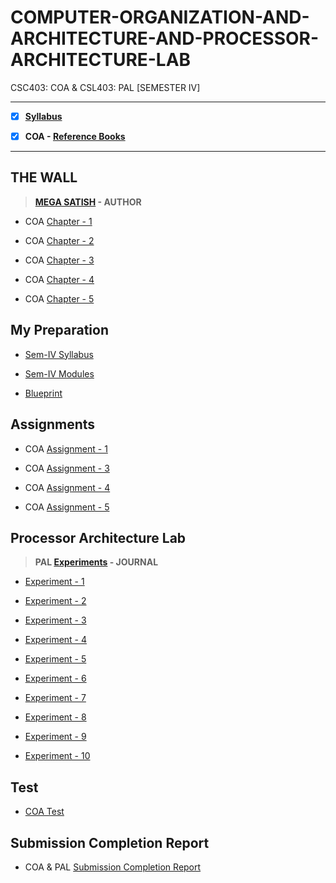 # COMPUTER-ORGANIZATION-AND-ARCHITECTURE-AND-PROCESSOR-ARCHITECTURE-LAB
 CSC403: COA & CSL403: PAL [SEMESTER IV]
 
 ---
 
 - [X] **[Syllabus](https://github.com/Amey-Thakur/COMPUTER-ORGANIZATION-AND-ARCHITECTURE-AND-PROCESSOR-ARCHITECTURE-LAB/blob/main/SE-Comps_CBCGS_Syllabus.pdf)**
 
 - [X] **COA - [Reference Books](https://github.com/Amey-Thakur/COMPUTER-ORGANIZATION-AND-ARCHITECTURE-AND-PROCESSOR-ARCHITECTURE-LAB/tree/main/Reference%20Books)**
 
 ---

## THE WALL
>**[MEGA SATISH](https://github.com/msatmod) - AUTHOR**
 
 - COA [Chapter - 1](https://github.com/Amey-Thakur/COMPUTER-ORGANIZATION-AND-ARCHITECTURE-AND-PROCESSOR-ARCHITECTURE-LAB/blob/main/THE%20WALL/COA_Chapter-1.pdf)
 
 - COA [Chapter - 2](https://github.com/Amey-Thakur/COMPUTER-ORGANIZATION-AND-ARCHITECTURE-AND-PROCESSOR-ARCHITECTURE-LAB/blob/main/THE%20WALL/COA_Chapter-2.pdf)
 
 - COA [Chapter - 3](https://github.com/Amey-Thakur/COMPUTER-ORGANIZATION-AND-ARCHITECTURE-AND-PROCESSOR-ARCHITECTURE-LAB/blob/main/THE%20WALL/COA_Chapter-3.pdf)
 
 - COA [Chapter - 4](https://github.com/Amey-Thakur/COMPUTER-ORGANIZATION-AND-ARCHITECTURE-AND-PROCESSOR-ARCHITECTURE-LAB/blob/main/THE%20WALL/COA_Chapter-4.pdf)
 
 - COA [Chapter - 5](https://github.com/Amey-Thakur/COMPUTER-ORGANIZATION-AND-ARCHITECTURE-AND-PROCESSOR-ARCHITECTURE-LAB/blob/main/THE%20WALL/COA_Chapter-5.pdf)
 
 
## My Preparation
 
 - [Sem-IV Syllabus](https://github.com/Amey-Thakur/COMPUTER-ORGANIZATION-AND-ARCHITECTURE-AND-PROCESSOR-ARCHITECTURE-LAB/blob/main/My%20Preparation/Syllabus.png)
 
 - [Sem-IV Modules](https://github.com/Amey-Thakur/COMPUTER-ORGANIZATION-AND-ARCHITECTURE-AND-PROCESSOR-ARCHITECTURE-LAB/blob/main/My%20Preparation/Modules.png)
 
 - [Blueprint](https://github.com/Amey-Thakur/COMPUTER-ORGANIZATION-AND-ARCHITECTURE-AND-PROCESSOR-ARCHITECTURE-LAB/blob/main/Blueprint%20(COA).png)


## Assignments

 - COA [Assignment - 1](https://github.com/Amey-Thakur/COMPUTER-ORGANIZATION-AND-ARCHITECTURE-AND-PROCESSOR-ARCHITECTURE-LAB/blob/main/Assignments/COA_Assignment-1.pdf)
 
 - COA [Assignment - 3](https://github.com/Amey-Thakur/COMPUTER-ORGANIZATION-AND-ARCHITECTURE-AND-PROCESSOR-ARCHITECTURE-LAB/blob/main/Assignments/COA_Assignment-3.pdf)
 
 - COA [Assignment - 4](https://github.com/Amey-Thakur/COMPUTER-ORGANIZATION-AND-ARCHITECTURE-AND-PROCESSOR-ARCHITECTURE-LAB/blob/main/Assignments/COA_Assignment-4.pdf)
 
 - COA [Assignment - 5](https://github.com/Amey-Thakur/COMPUTER-ORGANIZATION-AND-ARCHITECTURE-AND-PROCESSOR-ARCHITECTURE-LAB/blob/main/Assignments/COA_Assignment-5.pdf)


## Processor Architecture Lab
 
 >**PAL [Experiments](https://github.com/Amey-Thakur/COMPUTER-ORGANIZATION-AND-ARCHITECTURE-AND-PROCESSOR-ARCHITECTURE-LAB/blob/main/PAL/PRACTICAL%20LAB.pdf) - JOURNAL**

 - [Experiment - 1](https://github.com/Amey-Thakur/COMPUTER-ORGANIZATION-AND-ARCHITECTURE-AND-PROCESSOR-ARCHITECTURE-LAB/blob/main/PAL/Experiment-1/AMEY_B-50_PAL_EXPERIMENT-1.pdf)
 
 - [Experiment - 2](https://github.com/Amey-Thakur/COMPUTER-ORGANIZATION-AND-ARCHITECTURE-AND-PROCESSOR-ARCHITECTURE-LAB/tree/main/PAL/Experiment-2)
 
 - [Experiment - 3](https://github.com/Amey-Thakur/COMPUTER-ORGANIZATION-AND-ARCHITECTURE-AND-PROCESSOR-ARCHITECTURE-LAB/tree/main/PAL/Experiment-3)
 
 - [Experiment - 4](https://github.com/Amey-Thakur/COMPUTER-ORGANIZATION-AND-ARCHITECTURE-AND-PROCESSOR-ARCHITECTURE-LAB/tree/main/PAL/Experiment-4)
 
 - [Experiment - 5](https://github.com/Amey-Thakur/COMPUTER-ORGANIZATION-AND-ARCHITECTURE-AND-PROCESSOR-ARCHITECTURE-LAB/tree/main/PAL/Experiment-5)
 
 - [Experiment - 6](https://github.com/Amey-Thakur/COMPUTER-ORGANIZATION-AND-ARCHITECTURE-AND-PROCESSOR-ARCHITECTURE-LAB/tree/main/PAL/Experiment-6)
 
 - [Experiment - 7](https://github.com/Amey-Thakur/COMPUTER-ORGANIZATION-AND-ARCHITECTURE-AND-PROCESSOR-ARCHITECTURE-LAB/tree/main/PAL/Experiment-7)
 
 - [Experiment - 8](https://github.com/Amey-Thakur/COMPUTER-ORGANIZATION-AND-ARCHITECTURE-AND-PROCESSOR-ARCHITECTURE-LAB/blob/main/PAL/Experiment-8/AMEY_B-50_PAL_EXPERIMENT-8.pdf)
 
 - [Experiment - 9](https://github.com/Amey-Thakur/COMPUTER-ORGANIZATION-AND-ARCHITECTURE-AND-PROCESSOR-ARCHITECTURE-LAB/blob/main/PAL/Experiment-9/AMEY_B-50_PAL_EXPERIMENT-9.pdf)
 
 - [Experiment - 10](https://github.com/Amey-Thakur/COMPUTER-ORGANIZATION-AND-ARCHITECTURE-AND-PROCESSOR-ARCHITECTURE-LAB/blob/main/PAL/Experiment-10/AMEY_B-50_PAL_EXPERIMENT-10.pdf) 


## Test

 - [COA Test](https://github.com/Amey-Thakur/COMPUTER-ORGANIZATION-AND-ARCHITECTURE-AND-PROCESSOR-ARCHITECTURE-LAB/blob/main/COA_Test_B-50.pdf)


## Submission Completion Report
 
 - COA & PAL [Submission Completion Report](https://github.com/Amey-Thakur/COMPUTER-ORGANIZATION-AND-ARCHITECTURE-AND-PROCESSOR-ARCHITECTURE-LAB/blob/main/Submission%20Completion%20Report%20COA_PAL%20(Amey%20B-50).pdf) 
